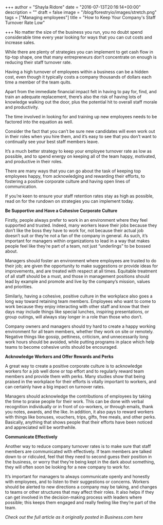 +++
author = "Shayla Ridore"
date = "2016-07-13T20:16:14+00:00"
description = ""
draft = false
image = "/blog/forestryio/images/stretch.png"
tags = ["Managing employees"]
title = "How to Keep Your Company's Staff Turnover Rate Low"

+++
No matter the size of the business you run, you no doubt spend considerable time every year looking for ways that you can cut costs and increase sales.

While there are plenty of strategies you can implement to get cash flow in tip-top shape, one that many entrepreneurs don’t concentrate on enough is reducing their staff turnover rate.

Having a high turnover of employees within a business can be a hidden cost, even though it typically costs a company thousands of dollars each time a member of the team quits.

Apart from the immediate financial impact felt in having to pay for, find, and train an adequate replacement, there’s also the risk of having lots of knowledge walking out the door, plus the potential hit to overall staff morale and productivity.

The time involved in looking for and training up new employees needs to be factored into the equation as well.

Consider the fact that you can’t be sure new candidates will even work out in their roles when you hire them, and it’s easy to see that you don’t want to continually see your best staff members leave.

It’s a much better strategy to keep your employee turnover rate as low as possible, and to spend energy on keeping all of the team happy, motivated, and productive in their roles.

There are many ways that you can go about the task of keeping top employees happy, from acknowledging and rewarding their efforts, to fostering a positive corporate culture and having open lines of communication.

If you’re keen to ensure your staff retention rates stay as high as possible, read on for the rundown on strategies you can implement today.

**Be Supportive and Have a Cohesive Corporate Culture**

Firstly, people always prefer to work in an environment where they feel supported and trusted. Indeed, many workers leave their jobs because they don’t like the boss they have to work for, not because their actual job doesn’t suit or they’re not a fan of the company in general. As such, it’s important for managers within organizations to lead in a way that makes people feel like they’re part of a team, not just “underlings” to be bossed about.

Managers should foster an environment where employees are trusted to do their job; are given the opportunity to make suggestions or provide ideas for improvements, and are treated with respect at all times. Equitable treatment of all staff should be a must, and those in management positions should lead by example and promote and live by the company’s mission, values and priorities.

Similarly, having a cohesive, positive culture in the workplace also goes a long way toward retaining team members. Employees who want to come to work because they enjoy interacting with other staff and know that their days may include things like special lunches, inspiring presentations, or group outings, will always stay longer in a role than those who don’t.

Company owners and managers should try hard to create a happy working environment for all team members, whether they work on site or remotely. Negative things like gossip, pettiness, criticism, and unnecessarily long work hours should be avoided, while putting programs in place which help teams to become cohesive units should be encouraged.

**Acknowledge Workers and Offer Rewards and Perks**

A great way to create a positive corporate culture is to acknowledge workers for a job well done or top effort and to regularly reward team members and provide them with perks. Many studies show that being praised in the workplace for their efforts is vitally important to workers, and can certainly have a big impact on turnover rates.

Managers should acknowledge the contributions of employees by taking the time to praise people for their work. This can be done with verbal recognition individually or in front of co-workers, or through emails, thank you notes, awards, and the like. In addition, it also pays to reward workers with things like bonuses, vouchers, trips, gifts, free meals, and other perks. Basically, anything that shows people that their efforts have been noticed and appreciated will be worthwhile.

**Communicate Effectively**

Another way to reduce company turnover rates is to make sure that staff members are communicated with effectively. If team members are talked down to or ridiculed, feel that they need to second guess their position in the business, or worry that they’re being kept in the dark about something, they will often soon be looking for a new company to work for.

It’s important for managers to always communicate openly and honestly with employees, and to listen to their suggestions or concerns. Workers should be alerted to new directions a company may be taking, and changes to teams or other structures that may affect their roles. It also helps if they can get involved in the decision-making process with leaders where possible; this keeps them engaged and really feeling like they’re part of the team.

_Check out the full article as it originally posted in Business.com here_